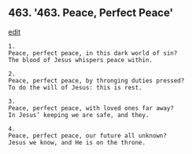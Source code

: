 
## 463.  '463. Peace, Perfect Peace'
[edit](https://docs.google.com/document/d/1PGasINynd6ECgzwwsADYGqwpb5lhbGae/edit?mode=html)






    1.
    Peace, perfect peace, in this dark world of sin?
    The blood of Jesus whispers peace within.

    2.
    Peace, perfect peace, by thronging duties pressed?
    To do the will of Jesus: this is rest.

    3.
    Peace, perfect peace, with loved ones far away?
    In Jesus’ keeping we are safe, and they.

    4.
    Peace, perfect peace, our future all unknown?
    Jesus we know, and He is on the throne.
